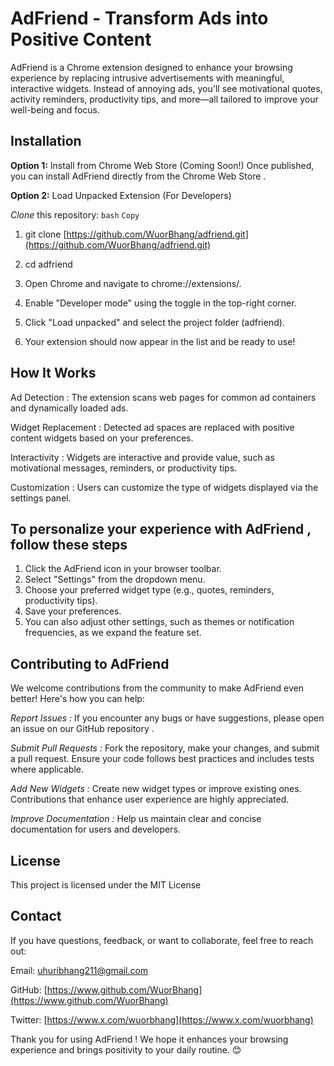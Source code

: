 # AdFriend - Transform Ads into Positive Content

AdFriend is a Chrome extension designed to enhance your browsing experience by replacing intrusive advertisements with meaningful, interactive widgets. Instead of annoying ads, you'll see motivational quotes, activity reminders, productivity tips, and more—all tailored to improve your well-being and focus.

## Installation

**Option 1:**
Install from Chrome Web Store (Coming Soon!)
Once published, you can install AdFriend directly from the Chrome Web Store .

**Option 2:**
Load Unpacked Extension (For Developers)

*Clone* this repository:
`bash`
``Copy``

1. git clone [https://github.com/WuorBhang/adfriend.git](https://github.com/WuorBhang/adfriend.git)
2. cd adfriend

3. Open Chrome and navigate to chrome://extensions/.

4. Enable "Developer mode" using the toggle in the top-right corner.

5. Click "Load unpacked" and select the project folder (adfriend).

6. Your extension should now appear in the list and be ready to use!

## How It Works

Ad Detection : The extension scans web pages for common ad containers and dynamically loaded ads.

Widget Replacement : Detected ad spaces are replaced with positive content widgets based on your preferences.

Interactivity : Widgets are interactive and provide value, such as motivational messages, reminders, or productivity tips.

Customization : Users can customize the type of widgets displayed via the settings panel.

## To personalize your experience with AdFriend , follow these steps

1. Click the AdFriend icon in your browser toolbar.
2. Select "Settings" from the dropdown menu.
3. Choose your preferred widget type (e.g., quotes, reminders, productivity tips).
4. Save your preferences.
5. You can also adjust other settings, such as themes or notification frequencies, as we expand the feature set.

## Contributing to AdFriend

We welcome contributions from the community to make AdFriend even better! Here's how you can help:

*Report Issues :*
If you encounter any bugs or have suggestions, please open an issue on our GitHub repository .

*Submit Pull Requests :*
Fork the repository, make your changes, and submit a pull request. Ensure your code follows best practices and includes tests where applicable.

*Add New Widgets :*
Create new widget types or improve existing ones. Contributions that enhance user experience are highly appreciated.

*Improve Documentation :* Help us maintain clear and concise documentation for users and developers.

## License

This project is licensed under the MIT License

## Contact

If you have questions, feedback, or want to collaborate, feel free to reach out:

Email: [uhuribhang211@gmail.com](mailto:uhuribhang211@gmail.com)

GitHub: [https://www.github.com/WuorBhang](https://www.github.com/WuorBhang)

Twitter: [https://www.x.com/wuorbhang](https://www.x.com/wuorbhang)

Thank you for using AdFriend ! We hope it enhances your browsing experience and brings positivity to your daily routine. 😊
